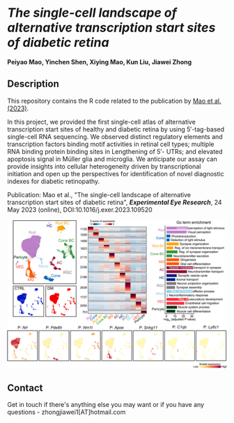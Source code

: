 # *The single-cell landscape of alternative transcription start sites of diabetic retina*

**Peiyao Mao, Yinchen Shen, Xiying Mao, Kun Liu, Jiawei Zhong**


## Description
This repository contains the R code related to the publication by [Mao et al. (2023)](https://www.sciencedirect.com/science/article/pii/S0014483523001410).

In this project, we  provided the first single-cell atlas of alternative transcription start sites of healthy and diabetic retina by using 5′-tag-based single-cell RNA sequencing. We observed distinct regulatory elements and transcription factors binding motif activities in retinal cell types; multiple RNA binding protein binding sites in Lengthening of 5′- UTRs; and elevated apoptosis signal in Müller glia and microglia. We anticipate our assay can provide insights into cellular heterogeneity driven by transcriptional initiation and open up the perspectives for identification of novel diagnostic indexes for diabetic retinopathy.

Publication: Mao et al., "The single-cell landscape of alternative transcription start sites of diabetic retina", ***Experimental Eye Research***, 24 May 2023 (online), DOI:10.1016/j.exer.2023.109520

![Classification Overview](/main.png)

## Contact
Get in touch if there's anything else you may want or if you have any questions - zhongjiawei1[AT]hotmail.com
